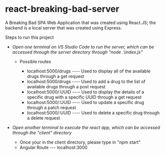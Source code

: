 # react-breaking-bad-server
A Breaking Bad SPA Web Application that was created using React.JS; the backend is a local server that was created using Express.

Steps to run this project<br>
<ul>
   <li><i>Open one terminal on VS Studio Code to run the server, which can be accessed through the server directory through "node .\index.js"</i></li>
    <ul>
      <li>Possible routes</li>
      <ul>
          <li>localhost:5000/drugs ---- Used to display all of the available drugs through a get request</li>
          <li>localhost:5000/drugs ---- Used to add a drug to the list of available drugs through a post request</li>
          <li>localhost:5000/:UUID ---- Used to display the details of a specific drug with a specific UUID through a get request</li>
          <li>localhost:5000/:UUID ---- Used to update a specific drug through a patch request</li>
          <li>localhost:5000/:UUID ---- Used to delete a specific drug through a delete request</li>
      </ul>
     </ul>
</ul>

<ul>
   <li><i>Open another terminal to execute the react app, which can be accessed through the "client" directory</i></li>
    <ul>
      <li>Once your in the client directory, please type in "npm start"</li>
      <li>Angular Route --- localhost:3000</li>
</ul>
